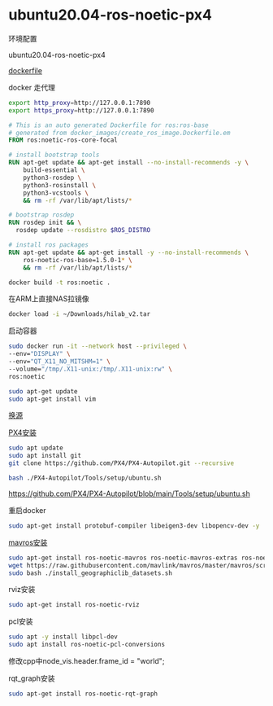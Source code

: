 # ubuntu20.04-ros-noetic-px4

环境配置

ubuntu20.04-ros-noetic-px4

[dockerfile](https://github.com/osrf/docker_images/blob/df19ab7d5993d3b78a908362cdcd1479a8e78b35/ros/noetic/ubuntu/focal/ros-base/Dockerfile)

docker 走代理

```sh
export http_proxy=http://127.0.0.1:7890
export https_proxy=http://127.0.0.1:7890
```

```dockerfile
# This is an auto generated Dockerfile for ros:ros-base
# generated from docker_images/create_ros_image.Dockerfile.em
FROM ros:noetic-ros-core-focal

# install bootstrap tools
RUN apt-get update && apt-get install --no-install-recommends -y \
    build-essential \
    python3-rosdep \
    python3-rosinstall \
    python3-vcstools \
    && rm -rf /var/lib/apt/lists/*

# bootstrap rosdep
RUN rosdep init && \
  rosdep update --rosdistro $ROS_DISTRO

# install ros packages
RUN apt-get update && apt-get install -y --no-install-recommends \
    ros-noetic-ros-base=1.5.0-1* \
    && rm -rf /var/lib/apt/lists/*
```

```sh
docker build -t ros:noetic .
```

在ARM上直接NAS拉镜像
```sh
docker load -i ~/Downloads/hilab_v2.tar
```

启动容器

```sh
sudo docker run -it --network host --privileged \
--env="DISPLAY" \
--env="QT_X11_NO_MITSHM=1" \
--volume="/tmp/.X11-unix:/tmp/.X11-unix:rw" \
ros:noetic

sudo apt-get update
sudo apt-get install vim
```

[换源](https://www.yisu.com/ask/4042.html)

[PX4安装](https://docs.px4.io/main/en/dev_setup/dev_env_linux_ubuntu.html#ros-gazebo-classic)

```sh
sudo apt update
sudo apt install git
git clone https://github.com/PX4/PX4-Autopilot.git --recursive

bash ./PX4-Autopilot/Tools/setup/ubuntu.sh
```

https://github.com/PX4/PX4-Autopilot/blob/main/Tools/setup/ubuntu.sh

重启docker

```sh
sudo apt-get install protobuf-compiler libeigen3-dev libopencv-dev -y
```

[mavros安装](https://docs.px4.io/main/en/ros/mavros_installation.html)

```sh
sudo apt-get install ros-noetic-mavros ros-noetic-mavros-extras ros-noetic-mavros-msgs
wget https://raw.githubusercontent.com/mavlink/mavros/master/mavros/scripts/install_geographiclib_datasets.sh
sudo bash ./install_geographiclib_datasets.sh   
```

rviz安装

```sh
sudo apt-get install ros-noetic-rviz
```

pcl安装

```sh
sudo apt -y install libpcl-dev
sudo apt install ros-noetic-pcl-conversions
```

修改cpp中node_vis.header.frame_id = "world";

rqt_graph安装

```sh
sudo apt-get install ros-noetic-rqt-graph
```


